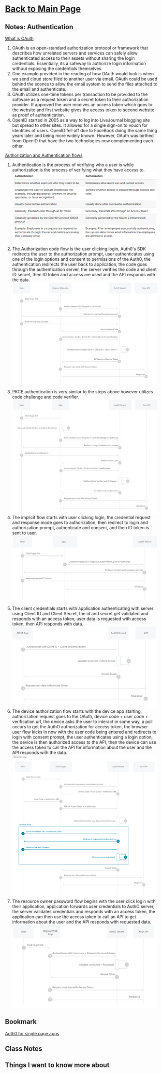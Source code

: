 # [Back to Main Page](https://reecerenninger.github.io/reading-notes/)

## Notes: Authentication

[What is OAuth](https://www.csoonline.com/article/3216404/what-is-oauth-how-the-open-authorization-framework-works.html)

1. OAuth is an open-standard authorization protocol or framework that describes how unrelated servers and services can safely allow authenticated access to their assets without sharing the login credentials.  Essentially, its a safeway to authorize login information without exposing the credentials themselves.
2. One example provided in the reading of how OAuth would look is when we send cloud store filed to another user via email. OAuth could be used behind the scenes to allow the email system to send the files attached to the email and authenticate.
3. OAuth utilizes one-time tokens per transaction to be provided to the software as a request token and a secret token to their authorization provider.  If approved the user receives an access token which goes to the website and first website gives the access token to second website as proof of authentication.
4. OpenID started in 2005 as a way to log into LiveJournal blogging site but spread to other sites.  It allowed for a single sign-on to vouch for identities of users. OpenID fell off due to FaceBook doing the same thing years later and being more widely known.  However, OAuth was birthed from OpenID that have the two technologies now complementing each other.

[Authorization and Authentication flows](https://auth0.com/docs/flows)

1. Authentication is the process of verifying who a user is while authorization is the process of verifying what they have access to.
![Alt text](../AuthenicationvsAuthorization.png)
2. The Authorization code flow is the user clicking login, Auth0's SDK redirects the user to the authorization prompt, user authenticates using one of the login options and consent to permissions of the Auth0, the authentication redirects the user back to application, the code goes through the authentication server, the server verifies the code and client ID secret, then ID token and access are used and the API responds with the data.
![Alt text](../AuthorizationCodeFlow.png)
3. PKCE authentication is very similar to the steps above however utilizes code challenge and code verifier.
![Alt text](../AuthorizationPKCEflow.png)
4. The implicit flow starts with user clicking login, the credential request and response mode goes to authorization, then redirect to login and authorization prompt, authenticate and consent, and then ID token is sent to user.
![Alt text](../implicitFlow.png)
5. The client credentials starts with application authenticating with server using Client ID and Client Secret, the id and secret get validated and responds with an access token, user data is requested with access token, then API responds with data.
![Alt text](../ClientCredentialsFlow.png)
6. The device authorization flow starts with the device app starting, authorization request goes to the OAuth, device code + user code + verification url, the device asks the user to interact in some way, a poll occurs to get the AuthO authorization for access token, the browser user flow kicks in now with the user code being entered and redirects to login with consent prompt, the user authenticates using a login option, the device is then authorized access to the API, then the device can use the access token to call the API for information about the user and the API responds with the data.
![Alt text](../DeviceAuthorizationFlow.png)
7. The resource owner password flow begins with the user click login with their application, application forwards user credentials to AuthO server, the server validates credentials and responds with an access token, the application can then use the access token to call an API to get information about the user and the API responds with requested data.
![Alt text](../ResourceOwnerPasswordFlow.png)

## Bookmark

[Auth0 for single page apps](https://auth0.com/docs/libraries/auth0-react)

## Class Notes

## Things I want to know more about
